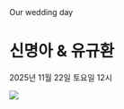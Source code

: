 <html>
<head>
    <meta charset="UTF-8">
    Our wedding day
</head>
<body>
    <h1>신명아 & 유규환</h1>
    <p>2025년 11월 22일 토요일 12시</p>
    <img src="https://github.com/user-attachments/assets/d33647bc-270f-4d4c-ba6f-aaf830c872e1">
</body>
</html>

